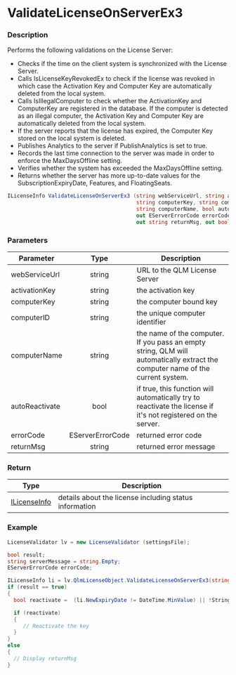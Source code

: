 # ValidateLicenseOnServerEx3

### Description

Performs the following validations on the License Server:

* Checks if the time on the client system is synchronized with the License Server.
* Calls IsLicenseKeyRevokedEx to check if the license was revoked in which case the Activation Key and Computer Key are automatically deleted from the local system.
* Calls IsIllegalComputer to check whether the ActivationKey and ComputerKey are registered in the database. If the computer is detected as an illegal computer, the Activation Key and Computer Key are automatically deleted from the local system.
* If the server reports that the license has expired, the Computer Key stored on the local system is deleted.
* Publishes Analytics to the server if PublishAnalytics is set to true.
* Records the last time connection to the server was made in order to enforce the MaxDaysOffline setting.
* Verifies whether the system has exceeded the MaxDaysOffline setting.
* Returns whether the server has more up-to-date values for the SubscriptionExpiryDate, Features, and FloatingSeats.

```c#
ILicenseInfo ValidateLicenseOnServerEx3 (string webServiceUrl, string activationKey, 
                                         string computerKey, string computerID, 
                                         string computerName, bool autoReactivate, 
                                         out EServerErrorCode errorCode, 
                                         out string returnMsg, out bool result)
```

### Parameters

| Parameter      |       Type       | Description                                                                                                                    |
| -------------- | :--------------: | ------------------------------------------------------------------------------------------------------------------------------ |
| webServiceUrl  |      string      | URL to the QLM License Server                                                                                                  |
| activationKey  |      string      | the activation key                                                                                                             |
| computerKey    |      string      | the computer bound key                                                                                                         |
| computerID     |      string      | the unique computer identifier                                                                                                 |
| computerName   |      string      | the name of the computer. If you pass an empty string, QLM will automatically extract the computer name of the current system. |
| autoReactivate |       bool       | if true, this function will automatically try to reactivate the license if it's not registered on the server.                  |
| errorCode      | EServerErrorCode | returned error code                                                                                                            |
| returnMsg      |      string      | returned error message                                                                                                         |

### Return

| Type                                                            | Description                                            |
| --------------------------------------------------------------- | ------------------------------------------------------ |
| [ILicenseInfo](https://soraco.readme.io/reference/ilicenseinfo) | details about the license including status information |

### Example

```c#
LicenseValidator lv = new LicenseValidator (settingsFile);

bool result;
string serverMessage = string.Empty;
EServerErrorCode errorCode;

ILicenseInfo li = lv.QlmLicenseObject.ValidateLicenseOnServerEx3(string.Empty, activationKey, computerKey, computerID, Environment.MachineName, false, out errorCode, out serverMessage, out result);
if (result == true)
{
  bool reactivate =  (li.NewExpiryDate != DateTime.MinValue) || !String.IsNullOrEmpty(li.NewFeatures) || (li.NewFloatingSeats != -1);

  if (reactivate)
  {
     // Reactivate the key 
  }
}
else
{
  // Display returnMsg
}
```
